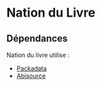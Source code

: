 Nation du Livre
====================

Dépendances
---------------
Nation du livre utilise :
* [Packadata](https://github.com/Supersoniq/Packadata)
* [Abisource](http://abisource.com/wiki/Install_on_Ubuntu)


